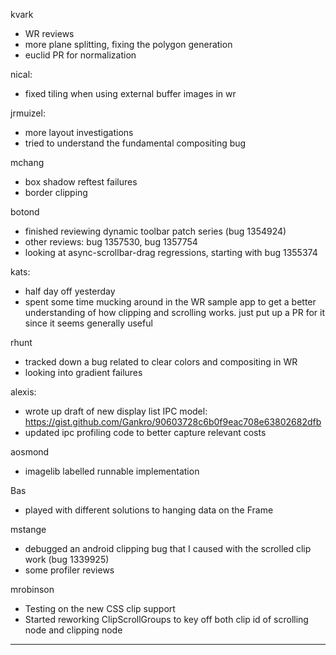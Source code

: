 kvark
* WR reviews
* more plane splitting, fixing the polygon generation
* euclid PR for normalization



nical:
* fixed tiling when using external buffer images in wr



jrmuizel:
* more layout investigations
* tried to understand the fundamental compositing bug



mchang
* box shadow reftest failures
* border clipping



botond
* finished reviewing dynamic toolbar patch series (bug 1354924) 
* other reviews: bug 1357530, bug 1357754
* looking at async-scrollbar-drag regressions, starting with bug 1355374



kats:
* half day off yesterday
* spent some time mucking around in the WR sample app to get a better understanding of how clipping and scrolling works. just put up a PR for it since it seems generally useful



rhunt
* tracked down a bug related to clear colors and compositing in WR
* looking into gradient failures



alexis:
* wrote up draft of new display list IPC model: https://gist.github.com/Gankro/90603728c6b0f9eac708e63802682dfb
* updated ipc profiling code to better capture relevant costs



aosmond
- imagelib labelled runnable implementation 



Bas
* played with different solutions to hanging data on the Frame



mstange
* debugged an android clipping bug that I caused with the scrolled clip work (bug 1339925)
* some profiler reviews



mrobinson
* Testing on the new CSS clip support
* Started reworking ClipScrollGroups to key off both clip id of scrolling node and clipping node

________________


